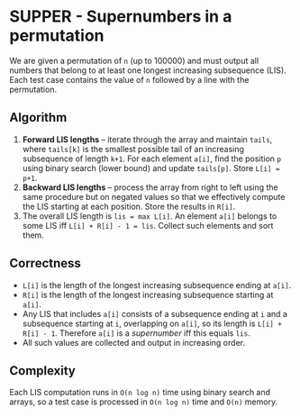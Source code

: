 # SUPPER - Supernumbers in a permutation

We are given a permutation of `n` (up to 100000) and must output all numbers
that belong to at least one longest increasing subsequence (LIS). Each test
case contains the value of `n` followed by a line with the permutation.

## Algorithm

1. **Forward LIS lengths** – iterate through the array and maintain `tails`,
   where `tails[k]` is the smallest possible tail of an increasing subsequence
   of length `k+1`. For each element `a[i]`, find the position `p` using
   binary search (lower bound) and update `tails[p]`. Store `L[i] = p+1`.
2. **Backward LIS lengths** – process the array from right to left using the
   same procedure but on negated values so that we effectively compute the LIS
   starting at each position. Store the results in `R[i]`.
3. The overall LIS length is `lis = max L[i]`. An element `a[i]` belongs to
   some LIS iff `L[i] + R[i] - 1 = lis`. Collect such elements and sort them.

## Correctness

- `L[i]` is the length of the longest increasing subsequence ending at `a[i]`.
- `R[i]` is the length of the longest increasing subsequence starting at `a[i]`.
- Any LIS that includes `a[i]` consists of a subsequence ending at `i` and a
  subsequence starting at `i`, overlapping on `a[i]`, so its length is
  `L[i] + R[i] - 1`. Therefore `a[i]` is a *supernumber* iff this equals `lis`.
- All such values are collected and output in increasing order.

## Complexity

Each LIS computation runs in `O(n log n)` time using binary search and arrays,
so a test case is processed in `O(n log n)` time and `O(n)` memory.
